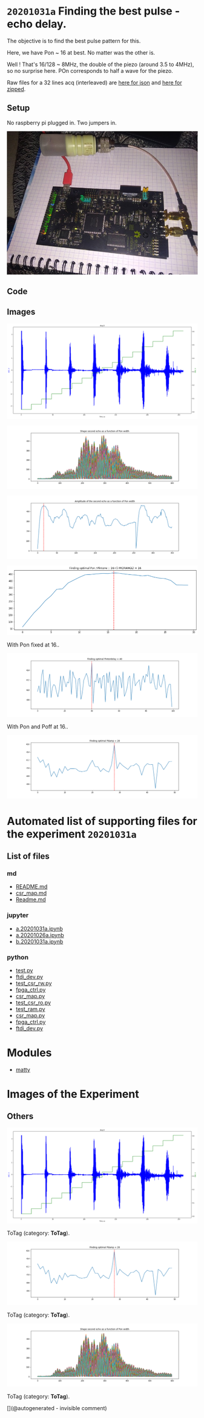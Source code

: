 # `20201031a` Finding the best pulse - echo delay.

The objective is to find the best pulse pattern for this.

Here, we have Pon ~ 16 at best. No matter was the other is.

Well ! That's 16/128 ~ 8MHz, the double of the piezo (around 3.5 to 4MHz), so no surprise here. POn corresponds to half a wave for the piezo.

Raw files for a 32 lines acq (interleaved) are [here for json](/matty/20201031a/32_lines.json) and [here for zipped](/matty/20201031a/32_lines.zip).


## Setup

No raspberry pi plugged in. Two jumpers in.

![](/matty/20201031a/P_20201031_142109.jpg)


## Code

## Images

![](/matty/20201031a/Acq_0.png)

![](/matty/20201031a/2nd_echo.png)

![](/matty/20201031a/amplitude.png)

![](/matty/20201031a/interdelay.png)

With Pon fixed at 16.. 

![](/matty/20201031a/pint.png)

With Pon and Poff at 16..

![](/matty/20201031a/pdamp.png)


# Automated list of supporting files for the __experiment `20201031a`__

## List of files

### md

* [README.md](/matty/20201031a/fpga_ctrl/README.md)
* [csr_map.md](/matty/20201031a/fpga_ctrl/csr_map.md)
* [Readme.md](/matty/20201031a/Readme.md)


### jupyter

* [a.20201031a.ipynb](/matty/20201031a/a.20201031a.ipynb)
* [a.20201026a.ipynb](/matty/20201031a/fpga_ctrl/a.20201026a.ipynb)
* [b.20201031a.ipynb](/matty/20201031a/b.20201031a.ipynb)


### python

* [test.py](/matty/20201031a/fpga_ctrl/test.py)
* [ftdi_dev.py](/matty/20201031a/ftdi_dev.py)
* [test_csr_rw.py](/matty/20201031a/fpga_ctrl/test_csr_rw.py)
* [fpga_ctrl.py](/matty/20201031a/fpga_ctrl.py)
* [csr_map.py](/matty/20201031a/csr_map.py)
* [test_csr_ro.py](/matty/20201031a/fpga_ctrl/test_csr_ro.py)
* [test_ram.py](/matty/20201031a/fpga_ctrl/test_ram.py)
* [csr_map.py](/matty/20201031a/fpga_ctrl/csr_map.py)
* [fpga_ctrl.py](/matty/20201031a/fpga_ctrl/fpga_ctrl.py)
* [ftdi_dev.py](/matty/20201031a/fpga_ctrl/ftdi_dev.py)





# Modules

* [matty](/matty/)




# Images of the Experiment

## Others

![](/matty/20201031a/Acq_0.png)

ToTag (category: __ToTag__).

![](/matty/20201031a/pdamp.png)

ToTag (category: __ToTag__).

![](/matty/20201031a/2nd_echo.png)

ToTag (category: __ToTag__).










[](@autogenerated - invisible comment)